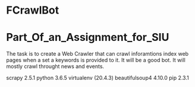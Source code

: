 # FCrawlBot

# Part_Of_an_Assignment_for_SIU

The task is to create a Web Crawler that can crawl inforamtions index web pages when a set a keywords is provided to it.
It will be a good bot. It will mostly crawl throught news and events.

scrapy 2.5.1
python 3.6.5
virtualenv (20.4.3)
beautifulsoup4 4.10.0
pip 2.3.1

